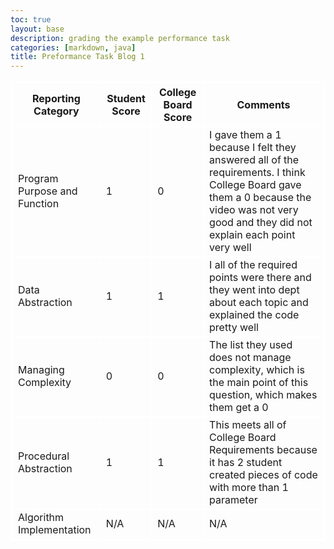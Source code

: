 ```yaml
---
toc: true
layout: base
description: grading the example performance task
categories: [markdown, java]
title: Preformance Task Blog 1
---
```


<html>
<style>
    table, th, td { 
        border:2px solid white;
    }
<!DOCTYPE html>
<html>
<head>
   <style>
      table, th, td {
         border: 1px solid green;
      }
   </style>
<body>
   <table>
         <th>Reporting Category</th>
         <th>Student Score</th>
         <th>College Board Score</th>
         <th>Comments</th>
      </tr>
      <tr>
         <td>Program Purpose and Function</td>
         <td>1</td>
         <td>0</td>
         <td>I gave them a 1 because I felt they answered all of the requirements. I think College Board gave them a 0 because the video was not very good and they did not explain each point very well</td>
      </tr>
      <tr>
         <td>Data Abstraction</td>
         <td>1</td>
         <td>1</td>
         <td>I all of the required points were there and they went into dept about each topic and explained the code pretty well</td>
      </tr>
      <tr>
         <td>Managing Complexity</td>
         <td>0</td>
         <td>0</td>
         <td>The list they used does not manage complexity, which is the main point of this question, which makes them get a 0</td>
      <tr>
      </tr>
         <td>Procedural Abstraction</td>
         <td>1</td>
         <td>1</td>
         <td>This meets all of College Board Requirements because it has 2 student created pieces of code with more than 1 parameter</td>
      </tr>
      <tr>
         <td>Algorithm Implementation</td>
         <td>N/A</td>
         <td>N/A</td>
         <td>N/A</td>
      </tr>
   </table>
</body>
</html>